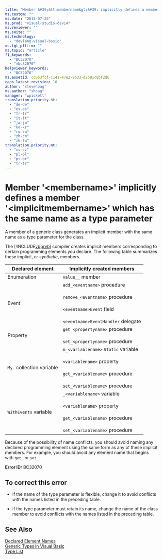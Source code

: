 ```yaml
---
title: "Member &#39;&lt;membername&gt;&#39; implicitly defines a member &#39;&lt;implicitmembername&gt;&#39; which has the same name as a type parameter | Microsoft Docs"
ms.custom: ""
ms.date: "2015-07-20"
ms.prod: "visual-studio-dev14"
ms.reviewer: ""
ms.suite: ""
ms.technology: 
  - "devlang-visual-basic"
ms.tgt_pltfrm: ""
ms.topic: "article"
f1_keywords: 
  - "BC32070"
  - "vbc32070"
helpviewer_keywords: 
  - "BC32070"
ms.assetid: cc0b3fcf-c141-47e2-9b33-d2b91c8bf2d6
caps.latest.revision: 10
author: "stevehoag"
ms.author: "shoag"
manager: "wpickett"
translation.priority.ht: 
  - "de-de"
  - "es-es"
  - "fr-fr"
  - "it-it"
  - "ja-jp"
  - "ko-kr"
  - "ru-ru"
  - "zh-cn"
  - "zh-tw"
translation.priority.mt: 
  - "cs-cz"
  - "pl-pl"
  - "pt-br"
  - "tr-tr"
---
```

# Member &#39;&lt;membername&gt;&#39; implicitly defines a member &#39;&lt;implicitmembername&gt;&#39; which has the same name as a type parameter
A member of a generic class generates an implicit member with the same name as a type parameter for the class.  
  
 The [!INCLUDE[vbprvb](../../csharp/programming-guide/concepts/linq/includes/vbprvb_md.md)] compiler creates implicit members corresponding to certain programming elements you declare. The following table summarizes these implicit, or *synthetic*, members.  
  
|Declared element|Implicitly created members|  
|----------------------|--------------------------------|  
|Enumeration|`value__` member|  
|Event|`add_<eventname>` procedure<br /><br /> `remove_<eventname>` procedure<br /><br /> `<eventname>Event` field<br /><br /> `<eventname>EventHandler` delegate|  
|Property|`get_<propertyname>` procedure<br /><br /> `set_<propertyname>` procedure|  
|`My.` collection variable|`m_<variablename>` `Static` variable<br /><br /> `<variablename>` property<br /><br /> `get_<variablename>` procedure<br /><br /> `set_<variablename>` procedure|  
|`WithEvents` variable|`_<variablename>` variable<br /><br /> `<variablename>` property<br /><br /> `get_<variablename>` procedure<br /><br /> `set_<variablename>` procedure|  
  
 Because of the possibility of name conflicts, you should avoid naming any declared programming element using the same form as any of these implicit members. For example, you should avoid any element name that begins with `get_` or `set_`.  
  
 **Error ID:** BC32070  
  
## To correct this error  
  
-   If the name of the type parameter is flexible, change it to avoid conflicts with the names listed in the preceding table.  
  
-   If the type parameter must retain its name, change the name of the class member to avoid conflicts with the names listed in the preceding table.  
  
## See Also  
 [Declared Element Names](../../visual-basic/programming-guide/language-features/declared-elements/declared-element-names.md)   
 [Generic Types in Visual Basic](../../visual-basic/programming-guide/language-features/data-types/generic-types.md)   
 [Type List](../../visual-basic/language-reference/statements/type-list.md)